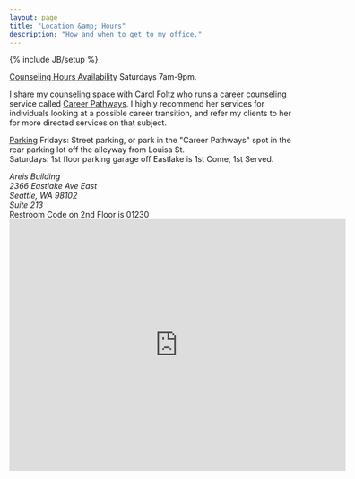 ```yaml
---
layout: page
title: "Location &amp; Hours"
description: "How and when to get to my office."
---
```

{% include JB/setup %}


<u>Counseling Hours Availability</u> Saturdays 7am-9pm.

I share my counseling space with Carol Foltz who runs a career counseling service called <a href="http://seattlecareercounselingcoach.com/"><u>Career Pathways</u></a>. I highly recommend her services for individuals looking at a possible career transition, and refer my clients to her for more directed services on that subject.

<u>Parking</u>
Fridays: Street parking, or park in the "Career Pathways" spot in the rear parking lot off the alleyway from Louisa St. <br>
Saturdays: 1st floor parking garage off Eastlake is 1st Come, 1st Served.
<br>
<address>
  Areis Building<br />
  2366 Eastlake Ave East<br />
  Seattle, WA 98102<br />
  Suite 213
</address>
Restroom Code on 2nd Floor is 01230

<iframe src="https://www.google.com/maps/embed?pb=!1m14!1m8!1m3!1d1344.1026718052367!2d-122.32533462698618!3d47.64157635532868!3m2!1i1024!2i768!4f13.1!3m3!1m2!1s0x549014e1bc0d8075%3A0x8ca39c9b3b16d93c!2s2366+Eastlake+Ave+E%2C+Seattle%2C+WA+98102!5e0!3m2!1sen!2sus!4v1415549344700" width="600" height="450" frameborder="0" style="border:0"></iframe>
